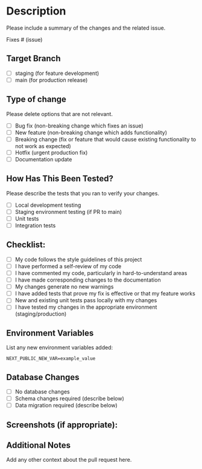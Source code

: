 # Description

Please include a summary of the changes and the related issue.

Fixes # (issue)

## Target Branch
- [ ] staging (for feature development)
- [ ] main (for production release)

## Type of change

Please delete options that are not relevant.

- [ ] Bug fix (non-breaking change which fixes an issue)
- [ ] New feature (non-breaking change which adds functionality)
- [ ] Breaking change (fix or feature that would cause existing functionality to not work as expected)
- [ ] Hotfix (urgent production fix)
- [ ] Documentation update

## How Has This Been Tested?

Please describe the tests that you ran to verify your changes.

- [ ] Local development testing
- [ ] Staging environment testing (if PR to main)
- [ ] Unit tests
- [ ] Integration tests

## Checklist:

- [ ] My code follows the style guidelines of this project
- [ ] I have performed a self-review of my code
- [ ] I have commented my code, particularly in hard-to-understand areas
- [ ] I have made corresponding changes to the documentation
- [ ] My changes generate no new warnings
- [ ] I have added tests that prove my fix is effective or that my feature works
- [ ] New and existing unit tests pass locally with my changes
- [ ] I have tested my changes in the appropriate environment (staging/production)

## Environment Variables

List any new environment variables added:
```
NEXT_PUBLIC_NEW_VAR=example_value
```

## Database Changes

- [ ] No database changes
- [ ] Schema changes required (describe below)
- [ ] Data migration required (describe below)

## Screenshots (if appropriate):

## Additional Notes

Add any other context about the pull request here. 